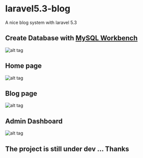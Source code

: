 # laravel5.3-blog
A nice blog system with laravel 5.3

## Create Database with [MySQL Workbench](http://www.mysql.com/products/workbench/)

![alt tag](https://github.com/halimus/laravel5.3-blog/blob/master/public/images/mpd.png)

## Home page
![alt tag](https://github.com/halimus/laravel5.3-blog/blob/master/public/images/capture.png)

## Blog page
![alt tag](https://github.com/halimus/laravel5.3-blog/blob/master/public/images/capture2.png)

## Admin Dashboard
![alt tag](https://github.com/halimus/laravel5.3-blog/blob/master/public/images/capture3.png)




## The project is still under dev ... Thanks





